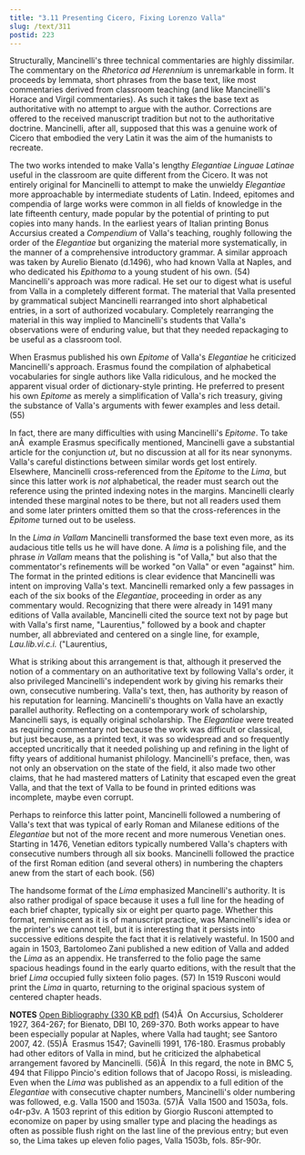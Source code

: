 ```yaml
---
title: "3.11 Presenting Cicero, Fixing Lorenzo Valla"
slug: /text/311
postid: 223
---
```

Structurally, Mancinelli's three technical commentaries are highly dissimilar. The commentary on the <em>Rhetorica ad Herennium</em> is unremarkable in form. It proceeds by lemmata, short phrases from the base text, like most commentaries derived from classroom teaching (and like Mancinelli's Horace and Virgil commentaries). As such it takes the base text as authoritative with no attempt to argue with the author. Corrections are offered to the received manuscript tradition but not to the authoritative doctrine. Mancinelli, after all, supposed that this was a genuine work of Cicero that embodied the very Latin it was the aim of the humanists to recreate.

The two works intended to make Valla's lengthy <em>Elegantiae Linguae Latinae</em> useful in the classroom are quite different from the Cicero. It was not entirely original for Mancinelli to attempt to make the unwieldy <em>Elegantiae</em> more approachable by intermediate students of Latin. Indeed, epitomes and compendia of large works were common in all fields of knowledge in the late fifteenth century, made popular by the potential of printing to put copies into many hands. In the earliest years of Italian printing Bonus Accursius created a <em>Compendium</em> of Valla's teaching, roughly following the order of the <em>Elegantiae</em> but organizing the material more systematically, in the manner of a comprehensive introductory grammar. A similar approach was taken by Aurelio Bienato (d.1496), who had known Valla at Naples, and who dedicated his <em>Epithoma</em> to a young student of his own. (54) Mancinelli's approach was more radical. He set our to digest what is useful from Valla in a completely different format. The material that Valla presented by grammatical subject Mancinelli rearranged into short alphabetical entries, in a sort of authorized vocabulary. Completely rearranging the material in this way implied to Mancinelli's students that Valla's observations were of enduring value, but that they needed repackaging to be useful as a classroom tool.

When Erasmus published his own <em>Epitome</em> of Valla's <em>Elegantiae</em> he criticized Mancinelli's approach. Erasmus found the compilation of alphabetical vocabularies for single authors like Valla ridiculous, and he mocked the apparent visual order of dictionary-style printing. He preferred to present his own <em>Epitome</em> as merely a simplification of Valla's rich treasury, giving the substance of Valla's arguments with fewer examples and less detail. (55)

In fact, there are many difficulties with using Mancinelli's <em>Epitome</em>. To take anÂ  example Erasmus specifically mentioned, Mancinelli gave a substantial article for the conjunction <em>ut</em>, but no discussion at all for its near synonyms. Valla's careful distinctions between similar words get lost entirely. Elsewhere, Mancinelli cross-referenced from the <em>Epitome</em> to the <em>Lima</em>, but since this latter work is <em>not</em> alphabetical, the reader must search out the reference using the printed indexing notes in the margins. Mancinelli clearly intended these marginal notes to be there, but not all readers used them and some later printers omitted them so that the cross-references in the <em>Epitome</em> turned out to be useless.

In the <em>Lima in Vallam</em> Mancinelli transformed the base text even more, as its audacious title tells us he will have done. A <em>lima</em> is a polishing file, and the phrase <em>in Vallam</em> means that the polishing is "of Valla," but also that the commentator's refinements will be worked "on Valla" or even "against" him. The format in the printed editions is clear evidence that Mancinelli was intent on improving Valla's text. Mancinelli remarked only a few passages in each of the six books of the <em>Elegantiae</em>, proceeding in order as any commentary would. Recognizing that there were already in 1491 many editions of Valla available, Mancinelli cited the source text not by page but with Valla's first name, "Laurentius," followed by a book and chapter number, all abbreviated and centered on a single line, for example, <em>Lau.lib.vi.c.i.</em> ("Laurentius,

What is striking about this arrangement is that, although it preserved the notion of a commentary on an authoritative text by following Valla's order, it also privileged Mancinelli's independent work by giving his remarks their own, consecutive numbering. Valla's text, then, has authority by reason of his reputation for learning. Mancinelli's thoughts on Valla have an exactly parallel authority. Reflecting on a contemporary work of scholarship, Mancinelli says, is equally original scholarship. The <em>Elegantiae</em> were treated as requiring commentary not because the work was difficult or classical, but just because, as a printed text, it was so widespread and so frequently accepted uncritically that it needed polishing up and refining in the light of fifty years of additional humanist philology. Mancinelli's preface, then, was not only an observation on the state of the field, it also made two other claims, that he had mastered matters of Latinity that escaped even the great Valla, and that the text of Valla to be found in printed editions was incomplete, maybe even corrupt.

Perhaps to reinforce this latter point, Mancinelli followed a numbering of Valla's text that was typical of early Roman and Milanese editions of the <em>Elegantiae</em> but not of the more recent and more numerous Venetian ones. Starting in 1476, Venetian editors typically numbered Valla's chapters with consecutive numbers through all six books. Mancinelli followed the practice of the first Roman edition (and several others) in numbering the chapters anew from the start of each book. (56)

The handsome format of the <em>Lima</em> emphasized Mancinelli's authority. It is also rather prodigal of space because it uses a full line for the heading of each brief chapter, typically six or eight per quarto page. Whether this format, reminiscent as it is of manuscript practice, was Mancinelli's idea or the printer's we cannot tell, but it is interesting that it persists into successive editions despite the fact that it is relatively wasteful. In 1500 and again in 1503, Bartolomeo Zani published a new edition of Valla and added the <em>Lima</em> as an appendix. He transferred to the folio page the same spacious headings found in the early quarto editions, with the result that the brief <em>Lima</em> occupied fully sixteen folio pages. (57) In 1519 Rusconi would print the <em>Lima</em> in quarto, returning to the original spacious system of centered chapter heads.

<strong>NOTES</strong>
<a href="http://www.humanismforsale.org/bibliography.pdf" target="new">Open Bibliography (330 KB pdf)</a>
(54)Â  On Accursius, Scholderer 1927, 364-267; for Bienato, DBI 10, 269-370. Both works appear to have been especially popular at Naples, where Valla had taught; see Santoro 2007, 42.
(55)Â  Erasmus 1547; Gavinelli 1991, 176-180. Erasmus probably had other editors of Valla in mind, but he criticized the alphabetical arrangement favored by Mancinelli.
(56)Â  In this regard, the note in BMC 5, 494 that Filippo Pincio's edition follows that of Jacopo Rossi, is misleading. Even when the <em>Lima</em> was published as an appendix to a full edition of the <em>Elegantiae</em> with consecutive chapter numbers, Mancinelli's older numbering was followed, e.g. Valla 1500 and 1503a.
(57)Â  Valla 1500 and 1503a, fols. o4r-p3v. A 1503 reprint of this edition by Giorgio Rusconi attempted to economize on paper by using smaller type and placing the headings as often as possible flush right on the last line of the previous entry; but even so, the Lima takes up eleven folio pages, Valla 1503b, fols. 85r-90r.
